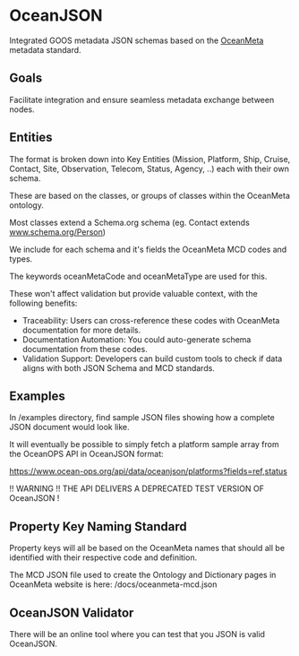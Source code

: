 # OceanJSON

Integrated GOOS metadata JSON schemas based on the <a target="_blank" href="https://www.ocean-ops.org/docs/">OceanMeta</a> metadata standard.

## Goals

Facilitate integration and ensure seamless metadata exchange between nodes.

## Entities

The format is broken down into Key Entities (Mission, Platform, Ship, Cruise, Contact, Site, Observation, Telecom, Status, Agency, ..) each with their own schema.

These are based on the classes, or groups of classes within the OceanMeta ontology.

Most classes extend a Schema.org schema (eg. Contact extends www.schema.org/Person)

We include for each schema and it's fields the OceanMeta MCD codes and types. 

The keywords oceanMetaCode and oceanMetaType are used for this.

These won't affect validation but provide valuable context, with the following benefits:
- Traceability: Users can cross-reference these codes with OceanMeta documentation for more details.
- Documentation Automation: You could auto-generate schema documentation from these codes.
- Validation Support: Developers can build custom tools to check if data aligns with both JSON Schema and MCD standards.

## Examples

In /examples directory, find sample JSON files showing how a complete JSON document would look like.

It will eventually be possible to simply fetch a platform sample array from the OceanOPS API in OceanJSON format:

https://www.ocean-ops.org/api/data/oceanjson/platforms?fields=ref,status

!! WARNING !! THE API DELIVERS A DEPRECATED TEST VERSION OF OceanJSON !

## Property Key Naming Standard 

Property keys will all be based on the OceanMeta names that should all be identified with their respective code and definition.

The MCD JSON file used to create the Ontology and Dictionary pages in OceanMeta website is here: /docs/oceanmeta-mcd.json

## OceanJSON Validator

There will be an online tool where you can test that you JSON is valid OceanJSON.


